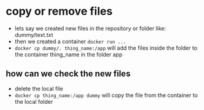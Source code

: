 # copy or remove files

- lets say we created new files in the repository or folder like: dummy/text.txt
- then we created a container `docker run ...`
- `docker cp dummy/. thing_name:/app` will add the files inside the folder to the container thing_name in the folder app

## how can we check the new files

- delete the local file
- `docker cp thing_name:/app dummy` will copy the file from the container to the local folder

